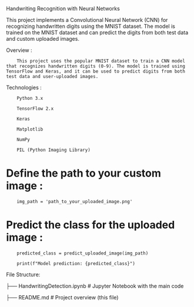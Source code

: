 Handwriting Recognition with Neural Networks

This project implements a Convolutional Neural Network (CNN) for recognizing handwritten digits using the MNIST dataset. The model is trained on the MNIST dataset and can predict the digits from both test data and custom uploaded images.

Overview :

        This project uses the popular MNIST dataset to train a CNN model that recognizes handwritten digits (0-9). The model is trained using TensorFlow and Keras, and it can be used to predict digits from both test data and user-uploaded images.

Technologies :

        Python 3.x

        TensorFlow 2.x

        Keras

        Matplotlib

        NumPy

        PIL (Python Imaging Library)


# Define the path to your custom image :
        img_path = 'path_to_your_uploaded_image.png'

# Predict the class for the uploaded image :

        predicted_class = predict_uploaded_image(img_path)

        print(f"Model prediction: {predicted_class}")

File Structure: 

├── HandwritingDetection.ipynb    # Jupyter Notebook with the main code

├── README.md                     # Project overview (this file)
